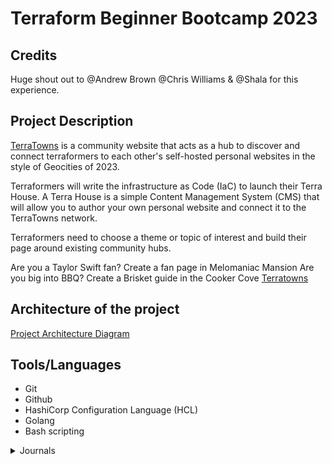 # Terraform Beginner Bootcamp 2023
## Credits

Huge shout out to @Andrew Brown @Chris Williams & @Shala for this experience.
## Project Description
[TerraTowns](https://terratowns.cloud/) is a community website that acts as a hub to discover and connect terraformers to each other's self-hosted personal websites in the style of Geocities of 2023.

Terraformers will write the infrastructure as Code (IaC) to launch their Terra House.
A Terra House is a simple Content Management System (CMS) that will allow you to author your own personal website and connect it to the TerraTowns network.

Terraformers need to choose a theme or topic of interest and build their page around existing community hubs. 

Are you a Taylor Swift fan? Create a fan page in Melomaniac Mansion
Are you big into BBQ? Create a Brisket guide in the Cooker Cove
[Terratowns](/images/terratown1.png)

## Architecture of the project
[Project Architecture Diagram](/images/wekk2-architecture.png)

## Tools/Languages
- Git
- Github
- HashiCorp Configuration Language (HCL) 
- Golang
- Bash scripting

<details>
<summary>Journals</summary>
  
### [Week 0]()
- [Week 0 Journal](/Journal/week0.md)
![Week 0 Progress Architecture](/images/week0-architecture.png)
   
### [Week 1]()
- [Week 1 Journal](/Journal/week1.md)
![Week 1 Progress Architecture](/images/week1-architecture.png)

### [Week 2]()
- [Week 2 Journal](/Journal/week2.md)
![Week 2 Progress Architecture](/images/week2-architecture.png)

### [Week 3]()
- [Week 3 Journal](/Journal/week3.md)
 
</details>


